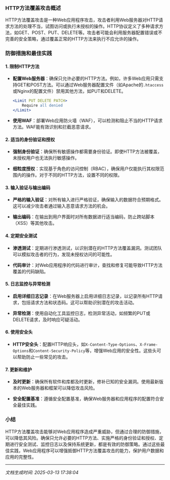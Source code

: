### HTTP方法覆盖攻击概述

HTTP方法覆盖攻击是一种Web应用程序攻击，攻击者利用Web服务器对HTTP请求方法的处理不当，试图访问或执行未授权的操作。HTTP协议定义了多种请求方法，如GET、POST、PUT、DELETE等。攻击者可能会利用服务器配置错误或不完善的安全策略，通过覆盖正常的HTTP方法来执行不应允许的操作。

### 防御措施和最佳实践

#### 1. 限制HTTP方法
- **配置Web服务器**：确保只允许必要的HTTP方法。例如，许多Web应用只需支持GET和POST方法。可以通过Web服务器配置文件（如Apache的`.htaccess`或Nginx的配置文件）禁用其他方法，如PUT和DELETE。
  
  ```apache
  <Limit PUT DELETE PATCH>
      Require all denied
  </Limit>
  ```

- **使用WAF**：部署Web应用防火墙（WAF），可以检测和阻止不当的HTTP请求方法。WAF能有效识别和拦截恶意请求。

#### 2. 适当的身份验证和授权
- **强制身份验证**：确保所有敏感操作都需要身份验证。即使HTTP方法被覆盖，未授权用户也无法执行敏感操作。
  
- **细粒度授权**：实现基于角色的访问控制（RBAC），确保用户仅能执行其权限范围内的操作。对于不同的HTTP方法，设置不同的权限。

#### 3. 输入验证与输出编码
- **严格的输入验证**：对所有输入进行严格验证，确保输入的数据符合预期格式。这可以减少攻击者通过输入恶意请求方法的机会。

- **输出编码**：在输出到用户界面时对所有数据进行适当编码，防止跨站脚本（XSS）等其他攻击。

#### 4. 定期安全测试
- **渗透测试**：定期进行渗透测试，以识别潜在的HTTP方法覆盖漏洞。测试团队可以模拟攻击者的行为，发现未授权访问的可能性。

- **代码审计**：对Web应用程序的代码进行审计，查找和修复可能导致HTTP方法覆盖的代码缺陷。

#### 5. 日志监控与异常检测
- **启用详细日志记录**：在Web服务器上启用详细日志记录，以记录所有HTTP请求，包括请求方法和状态码。这可以帮助识别潜在的攻击活动。

- **异常检测**：使用自动化工具监控日志，检测异常活动，如频繁的PUT或DELETE请求，及时响应可疑活动。

#### 6. 使用安全头
- **HTTP安全头**：配置HTTP响应头，如`X-Content-Type-Options`、`X-Frame-Options`和`Content-Security-Policy`等，增强Web应用的安全性。这些头可以帮助防止一些常见的攻击。

#### 7. 更新和维护
- **及时更新**：确保所有软件和库都及时更新，修补已知的安全漏洞。使用最新版本的Web服务器和框架可以降低攻击风险。

- **安全配置基准**：遵循安全配置基准，确保Web服务器和应用程序的配置符合安全最佳实践。

### 小结

HTTP方法覆盖攻击能够对Web应用程序造成严重威胁，但通过合理的防御措施，可以降低其风险。确保只允许必要的HTTP方法、实施严格的身份验证和授权、定期进行安全测试、监控日志以及保持系统更新，都是有效的防御策略。通过这些最佳实践，Web应用程序可以增强抵御HTTP方法覆盖攻击的能力，保护用户数据和应用的完整性。

---

*文档生成时间: 2025-03-13 17:38:04*












